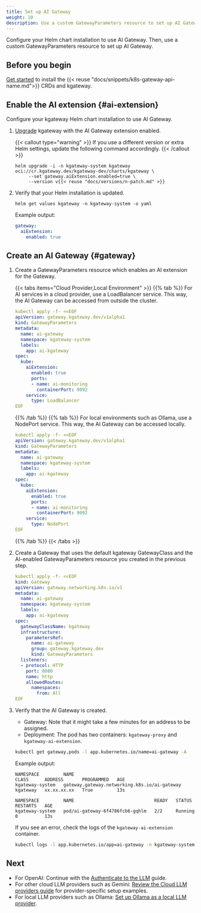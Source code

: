 ```yaml
---
title: Set up AI Gateway 
weight: 10
description: Use a custom GatewayParameters resource to set up AI Gateway. 
---
```


Configure your Helm chart installation to use AI Gateway. Then, use a custom GatewayParameters resource to set up AI Gateway.

## Before you begin

[Get started](/docs/quickstart/) to install the {{< reuse "docs/snippets/k8s-gateway-api-name.md">}} CRDs and kgateway.

## Enable the AI extension {#ai-extension}

Configure your kgateway Helm chart installation to use AI Gateway.

1. [Upgrade](/docs/operations/upgrade/) kgateway with the AI Gateway extension enabled.

   {{< callout type="warning" >}}
   If you use a different version or extra Helm settings, update the following command accordingly.
   {{< /callout >}}

   ```shell
   helm upgrade -i -n kgateway-system kgateway oci://cr.kgateway.dev/kgateway-dev/charts/kgateway \
        --set gateway.aiExtension.enabled=true \
        --version v{{< reuse "docs/versions/n-patch.md" >}}
   ```

2. Verify that your Helm installation is updated.

   ```shell
   helm get values kgateway -n kgateway-system -o yaml
   ```

   Example output:
   
   ```yaml
   gateway:
     aiExtension:
       enabled: true
   ```

## Create an AI Gateway {#gateway}

1. Create a GatewayParameters resource which enables an AI extension for the Gateway.
   
   {{< tabs items="Cloud Provider,Local Environment" >}}
   {{% tab %}}
   For AI services in a cloud provider, use a LoadBalancer service. This way, the AI Gateway can be accessed from outside the cluster.
   ```yaml
   kubectl apply -f- <<EOF
   apiVersion: gateway.kgateway.dev/v1alpha1
   kind: GatewayParameters
   metadata:
     name: ai-gateway
     namespace: kgateway-system
     labels:
       app: ai-kgateway
   spec:
     kube:
       aiExtension:
         enabled: true
         ports:
         - name: ai-monitoring
           containerPort: 9092
       service:
         type: LoadBalancer
   EOF
   ```
   {{% /tab %}}
   {{% tab %}}
   For local environments such as Ollama, use a NodePort service. This way, the AI Gateway can be accessed locally.
   ```yaml
   kubectl apply -f- <<EOF
   apiVersion: gateway.kgateway.dev/v1alpha1
   kind: GatewayParameters
   metadata:
     name: ai-gateway
     namespace: kgateway-system
     labels:
       app: ai-kgateway
   spec:
     kube:
       aiExtension:
         enabled: true
         ports:
         - name: ai-monitoring
           containerPort: 9092
       service:
         type: NodePort
   EOF
   ```
   {{% /tab %}}
   {{< /tabs >}}

2. Create a Gateway that uses the default kgateway GatewayClass and the AI-enabled GatewayParameters resource you created in the previous step.
   
   ```yaml
   kubectl apply -f- <<EOF
   kind: Gateway
   apiVersion: gateway.networking.k8s.io/v1
   metadata:
     name: ai-gateway
     namespace: kgateway-system
     labels:
       app: ai-kgateway
   spec:
     gatewayClassName: kgateway
     infrastructure:
       parametersRef:
         name: ai-gateway
         group: gateway.kgateway.dev
         kind: GatewayParameters
     listeners:
     - protocol: HTTP
       port: 8080
       name: http
       allowedRoutes:
         namespaces:
           from: All
   EOF
   ```

3. Verify that the AI Gateway is created. 

   * Gateway: Note that it might take a few minutes for an address to be assigned.
   * Deployment: The pod has two containers: `kgateway-proxy` and `kgateway-ai-extension`. 

   ```sh
   kubectl get gateway,pods -l app.kubernetes.io/name=ai-gateway -A
   ```
   
   Example output: 
   ```
   NAMESPACE         NAME                                           CLASS      ADDRESS       PROGRAMMED   AGE
   kgateway-system   gateway.gateway.networking.k8s.io/ai-gateway   kgateway   xx.xx.xx.xx   True         13s
   
   NAMESPACE         NAME                              READY   STATUS             RESTARTS   AGE
   kgateway-system   pod/ai-gateway-6f4786fcb6-gqhlm   2/2     Running   0          13s
   ```

   If you see an error, check the logs of the `kgateway-ai-extension` container.

   ```sh
   kubectl logs -l app.kubernetes.io/app=ai-gateway -n kgateway-system -c kgateway-ai-extension
   ```

## Next

* For OpenAI: Continue with the [Authenticate to the LLM](/docs/ai/auth/) guide.
* For other cloud LLM providers such as Gemini: [Review the Cloud LLM providers guide](/docs/ai/cloud-providers/) for provider-specific setup examples.
* For local LLM providers such as Ollama: [Set up Ollama as a local LLM provider](/docs/ai/ollama/).
